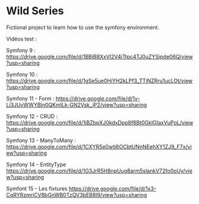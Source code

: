 # Wild Series 
Fictional project to learn how to use the symfony environment.

Vidéos test :

Symfony 9 :
https://drive.google.com/file/d/1BBjB8XxVI2V4iTtpc4TJ0uZYSipde06Q/view?usp=sharing

Symfony 10 :
https://drive.google.com/file/d/1gSe5ue0HiYH2kLPf3_TTiNZRru1ucLOt/view?usp=sharing

Symfony 11 - Form :
https://drive.google.com/file/d/1v-Li3JUvWWYBln0QKmILk-GN2Vsk_jP2/view?usp=sharing

Symfony 12 - CRUD :
https://drive.google.com/file/d/1iBZbpXJ0kdxDpp8f8Bt0GkIGIaxVuPoL/view?usp=sharing

Symfony 13 - ManyToMany :
https://drive.google.com/file/d/1CXYR5e0wti6OCbtUNnNEehXY1ZJ9_F7x/view?usp=sharing

Symfony 14 - EntityType
https://drive.google.com/file/d/1G3JrR5H8npUug8arm5slankV72fo0oUy/view?usp=sharing

Symfont 15 - Les fixtures 
https://drive.google.com/file/d/1x3-CqRYRzmriCV8bGnWB0TzQV3bEB8l9/view?usp=sharing 